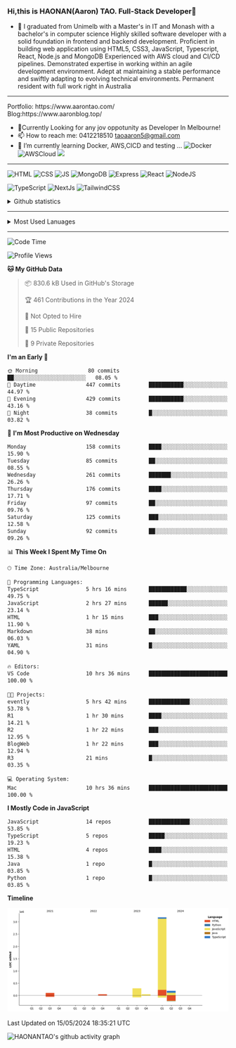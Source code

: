 ### Hi,this is HAONAN(Aaron) TAO. Full-Stack Developer👋

- 🔭 I graduated from Unimelb with a Master's in IT and Monash with a bachelor's in computer science
Highly skilled software developer with a solid foundation in frontend  and backend development. Proficient in building web application using HTML5, CSS3, JavaScript, Typescript, React, Node.js and MongoDB
Experienced with AWS cloud and CI/CD pipelines.
Demonstrated expertise in working within an agile development environment.
Adept at maintaining a stable performance and swiftly adapting to evolving technical environments.
Permanent resident with full work right in Australia
<hr/>
Portfolio: https://www.aarontao.com/
<br/>
Blog:https://www.aaronblog.top/

- 💬Currently Looking for any jov oppotunity as Developer In Melbourne!
- 📫 How to reach me:  0412218510   taoaaron5@gmail.com
- 🌱 I’m currently learning Docker, AWS,CICD and testing ...
![Docker](https://img.shields.io/badge/Docker-yellow?style=plastic)
![AWSCloud](https://img.shields.io/badge/AWS-yellow?style=plastic)
![](https://metrics.lecoq.io/insights/HAONANTAO)
<hr/>

![HTML](https://img.shields.io/badge/-HTML5-E34F26?style=flat-square&logo=html5&logoColor=white)
![CSS](https://img.shields.io/badge/-CSS3-1572B6?style=flat-square&logo=css3)
![JS](https://img.shields.io/badge/-JavaScript-oringe?style=flat-square&logo=javascript)
![MongoDB](https://img.shields.io/badge/MongoDB-blue?style=plastic)
![Express](https://img.shields.io/badge/Express-blue?style=plastic)
![React](https://img.shields.io/badge/react-blue?style=plastic)
![NodeJS](https://img.shields.io/badge/NodeJS-blue?style=plastic)

![TypeScript](https://img.shields.io/badge/TypeScript-blue?style=plastic)
![NextJs](https://img.shields.io/badge/NextJs-blue?style=plastic)
![TailwindCSS](https://img.shields.io/badge/TailwindCSS-blue?style=plastic)


<!-- [![Aaron's Most used languages](https://github-readme-stats.vercel.app/api/top-langs/?username=haonantao)]-->
<details>
  <summary>Github statistics</summary>
  <p align="center">
    <img src="https://github-readme-stats.vercel.app/api?username=HAONANTAO&show_icons=true" height="300"/>
  </p>
</details>
<hr/>
<details>
  <summary>Most Used Lanuages</summary>
  <p align="center">
    <img src="https://github-readme-stats.vercel.app/api/top-langs/?username=HAONANTAO&layout=donut-vertical" height="300"/>
  </p>
</details>

<hr/>

<!--START_SECTION:waka-->
![Code Time](http://img.shields.io/badge/Code%20Time-131%20hrs%209%20mins-blue)

![Profile Views](http://img.shields.io/badge/Profile%20Views-0-blue)

**🐱 My GitHub Data** 

> 📦 830.6 kB Used in GitHub's Storage 
 > 
> 🏆 461 Contributions in the Year 2024
 > 
> 🚫 Not Opted to Hire
 > 
> 📜 15 Public Repositories 
 > 
> 🔑 9 Private Repositories 
 > 
**I'm an Early 🐤** 

```text
🌞 Morning                80 commits          ██░░░░░░░░░░░░░░░░░░░░░░░   08.05 % 
🌆 Daytime                447 commits         ███████████░░░░░░░░░░░░░░   44.97 % 
🌃 Evening                429 commits         ███████████░░░░░░░░░░░░░░   43.16 % 
🌙 Night                  38 commits          █░░░░░░░░░░░░░░░░░░░░░░░░   03.82 % 
```
📅 **I'm Most Productive on Wednesday** 

```text
Monday                   158 commits         ████░░░░░░░░░░░░░░░░░░░░░   15.90 % 
Tuesday                  85 commits          ██░░░░░░░░░░░░░░░░░░░░░░░   08.55 % 
Wednesday                261 commits         ███████░░░░░░░░░░░░░░░░░░   26.26 % 
Thursday                 176 commits         ████░░░░░░░░░░░░░░░░░░░░░   17.71 % 
Friday                   97 commits          ██░░░░░░░░░░░░░░░░░░░░░░░   09.76 % 
Saturday                 125 commits         ███░░░░░░░░░░░░░░░░░░░░░░   12.58 % 
Sunday                   92 commits          ██░░░░░░░░░░░░░░░░░░░░░░░   09.26 % 
```


📊 **This Week I Spent My Time On** 

```text
🕑︎ Time Zone: Australia/Melbourne

💬 Programming Languages: 
TypeScript               5 hrs 16 mins       ████████████░░░░░░░░░░░░░   49.75 % 
JavaScript               2 hrs 27 mins       ██████░░░░░░░░░░░░░░░░░░░   23.14 % 
HTML                     1 hr 15 mins        ███░░░░░░░░░░░░░░░░░░░░░░   11.90 % 
Markdown                 38 mins             ██░░░░░░░░░░░░░░░░░░░░░░░   06.03 % 
YAML                     31 mins             █░░░░░░░░░░░░░░░░░░░░░░░░   04.90 % 

🔥 Editors: 
VS Code                  10 hrs 36 mins      █████████████████████████   100.00 % 

🐱‍💻 Projects: 
evently                  5 hrs 42 mins       █████████████░░░░░░░░░░░░   53.78 % 
R1                       1 hr 30 mins        ████░░░░░░░░░░░░░░░░░░░░░   14.21 % 
R2                       1 hr 22 mins        ███░░░░░░░░░░░░░░░░░░░░░░   12.95 % 
BlogWeb                  1 hr 22 mins        ███░░░░░░░░░░░░░░░░░░░░░░   12.94 % 
R3                       21 mins             █░░░░░░░░░░░░░░░░░░░░░░░░   03.35 % 

💻 Operating System: 
Mac                      10 hrs 36 mins      █████████████████████████   100.00 % 
```

**I Mostly Code in JavaScript** 

```text
JavaScript               14 repos            █████████████░░░░░░░░░░░░   53.85 % 
TypeScript               5 repos             █████░░░░░░░░░░░░░░░░░░░░   19.23 % 
HTML                     4 repos             ████░░░░░░░░░░░░░░░░░░░░░   15.38 % 
Java                     1 repo              █░░░░░░░░░░░░░░░░░░░░░░░░   03.85 % 
Python                   1 repo              █░░░░░░░░░░░░░░░░░░░░░░░░   03.85 % 
```



**Timeline**

![Lines of Code chart](https://raw.githubusercontent.com/HAONANTAO/HAONANTAO/main/assets/bar_graph.png)


 Last Updated on 15/05/2024 18:35:21 UTC
<!--END_SECTION:waka-->


![HAONANTAO's github activity graph](https://github-readme-activity-graph.vercel.app/graph?username=HAONANTAO&theme=tokyo-night)


